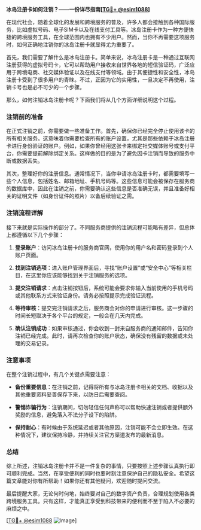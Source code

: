 **冰岛注册卡如何注销？——一份详尽指南[[TG💪+ @esim1088](https://t.me/s/esim1088)]**

在现代社会，随着全球化的发展和跨境服务的普及，许多人都会接触到各种国际服务，比如虚拟号码、电子SIM卡以及在线支付工具等。冰岛注册卡作为一种方便快捷的跨境服务工具，在全球范围内也拥有不少用户。然而，当你不再需要这项服务时，如何正确地注销你的冰岛注册卡就显得尤为重要了。

首先，我们需要了解什么是冰岛注册卡。简单来说，冰岛注册卡是一种通过互联网注册获得的虚拟号码卡，它可以帮助用户接收来自世界各地的短信验证码，广泛应用于跨境电商、社交媒体验证以及在线支付等领域。由于其便捷性和安全性，冰岛注册卡受到了很多用户的青睐。不过，正因为它的实用性，一旦决定不再使用，注销卡号也是必不可少的一个步骤。

那么，如何注销冰岛注册卡呢？下面我们将从几个方面详细说明这个过程。

### 注销前的准备

在正式注销之前，你需要做一些准备工作。首先，确保你已经完全停止使用该卡的所有相关服务。这意味着你需要检查所有的账户设置，尤其是那些依赖于冰岛注册卡进行身份验证的账户。例如，如果你曾经用这张卡来绑定社交媒体账号或支付平台，你需要提前解除绑定关系。这样做的目的是为了避免因卡注销而导致的服务中断或数据丢失。

其次，整理好你的注册信息。通常情况下，当你申请冰岛注册卡时，都需要填写一些个人信息，包括姓名、邮箱地址、手机号码等。这些信息可能会被保存在服务商的数据库中，因此在注销之前，你需要确认这些信息是否准确无误，并且准备好相关的证明文件（如身份证件的照片）以备后续验证之需。

### 注销流程详解

接下来就是实际操作的部分了。不同服务商提供的注销流程可能略有差异，但总体上都遵循以下几个步骤：

1. **登录账户**：访问冰岛注册卡的服务商官网，使用你的用户名和密码登录到个人账户页面。
   
2. **找到注销选项**：进入账户管理界面后，寻找“账户设置”或“安全中心”等相关栏目，在这里你应该能够找到关于注销服务的选项。

3. **提交注销请求**：点击注销按钮后，系统可能会要求你输入当前使用的手机号码或其他联系方式来验证身份。请务必按照提示完成验证流程。

4. **等待审核**：提交完注销请求之后，服务商会对你的申请进行审核。这一步骤的时间长短取决于各个平台的规定，一般会在几天内完成。

5. **确认注销成功**：如果审核通过，你会收到一封来自服务商的通知邮件，告知你注销已经完成。此时，请再次检查你的账户状态，确保没有残留的数据或未处理的交易记录。

### 注意事项

在整个注销过程中，有几个关键点需要注意：

- **备份重要信息**：在注销之前，记得将所有与冰岛注册卡相关的文档、收据以及其他重要资料妥善保存下来，以防日后需要查阅。
  
- **警惕诈骗行为**：注销期间，切勿轻信任何声称可以帮助快速注销或者提供额外奖励的信息，避免落入不法分子设下的陷阱。

- **保持耐心**：有时候由于系统延迟或者其他原因，注销可能不会立即生效。在这种情况下，建议保持冷静，并持续关注官方渠道发布的最新消息。

### 总结

综上所述，注销冰岛注册卡并不是一件复杂的事情，只要按照上述步骤认真执行即可顺利完成。当然，在享受便利的同时也要时刻注意保护自己的隐私安全。希望这篇文章能对你有所帮助！如果你还有其他疑问，欢迎随时提问交流。

最后提醒大家，无论何时何地，始终要对自己的数字资产负责，合理规划使用各类跨境服务工具。只有这样，才能真正享受到科技带来的便利而不至于陷入不必要的麻烦之中。

[[TG💪+ @esim1088](https://t.me/s/esim1088) ![Image](https://i.postimg.cc/4NQfJmqS/Snipaste-2025-05-13-00-14-12.png)]